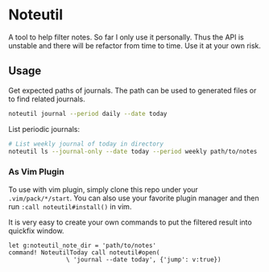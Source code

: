 # Noteutil

A tool to help filter notes. So far I only use it personally. Thus the
API is unstable and there will be refactor from time to time. Use it at
your own risk.

## Usage

Get expected paths of journals. The path can be used to generated files
or to find related journals.

```bash
noteutil journal --period daily --date today
```

List periodic journals:

```bash
# List weekly journal of today in directory
noteutil ls --journal-only --date today --period weekly path/to/notes
```

### As Vim Plugin

To use with vim plugin, simply clone this repo under your
`.vim/pack/*/start`. You can also use your favorite plugin manager and
then run `:call noteutil#install()` in vim.

It is very easy to create your own commands to put the filtered result
into quickfix window.

```vim
let g:noteutil_note_dir = 'path/to/notes'
command! NoteutilToday call noteutil#open(
                \ 'journal --date today', {'jump': v:true})
```
